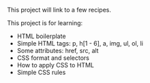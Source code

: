 This project will link to a few recipes.

This project is for learning:
- HTML boilerplate
- Simple HTML tags: p, h[1 - 6], a, img, ul, ol, li
- Some attributes: href, src, alt
- CSS format and selectors
- How to apply CSS to HTML
- Simple CSS rules